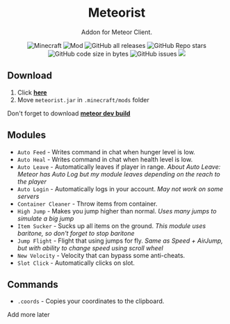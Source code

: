 <div align="center">
  <h1>Meteorist</h1>
  <p>Addon for Meteor Client.</p>
  <img alt="Minecraft" src="https://img.shields.io/badge/Minecraft-1.18.2-blue">
  <img alt="Mod" src="https://img.shields.io/badge/Mod-1.1-orange">
  <img alt="GitHub all releases" src="https://img.shields.io/github/downloads/zgoly/meteorist/total?logo=GitHub&style=flat">
  <img alt="GitHub Repo stars" src="https://img.shields.io/github/stars/zgoly/meteorist">
  <img alt="GitHub code size in bytes" src="https://img.shields.io/github/languages/code-size/zgoly/meteorist?style=flat">
  <img alt="GitHub issues" src="https://img.shields.io/github/issues/zgoly/meteorist?style=flat">
  <img src="https://img.shields.io/badge/Tacos-Tasty-blue">
</div>

## Download
1. Click **[here](https://github.com/zgoly/meteorist/releases/latest/download/meteorist.jar)**
2. Move `meteorist.jar` in `.minecraft/mods` folder

Don't forget to download **[meteor dev build](https://meteorclient.com/download?devBuild=latest)**

## Modules
+ `Auto Feed` - Writes command in chat when hunger level is low.
+ `Auto Heal` - Writes command in chat when health level is low.
+ `Auto Leave` - Automatically leaves if player in range. *About Auto Leave: Meteor has Auto Log but my module leaves depending on the reach to the player*
+ `Auto Login` - Automatically logs in your account. *May not work on some servers*
+ `Container Cleaner` - Throw items from container.
+ `High Jump` - Makes you jump higher than normal. *Uses many jumps to simulate a big jump*
+ `Item Sucker` - Sucks up all items on the ground. *This module uses baritone, so don't forget to stop baritone*
+ `Jump Flight` - Flight that using jumps for fly. *Same as Speed + AirJump, but with ability to change speed using scroll wheel*
+ `New Velocity` - Velocity that can bypass some anti-cheats.
+ `Slot Click` - Automatically clicks on slot.
## Commands
+ `.coords` - Copies your coordinates to the clipboard.

Add more later
